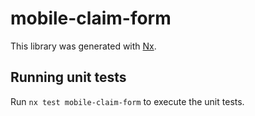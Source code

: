 # mobile-claim-form

This library was generated with [Nx](https://nx.dev).

## Running unit tests

Run `nx test mobile-claim-form` to execute the unit tests.
